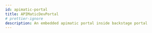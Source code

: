```yaml
---
id: apimatic-portal
title: APIMaticDevPortal
# prettier-ignore
description: An embedded apimatic portal inside backstage portal
---
```

<script src="myScript.js">
</script>

